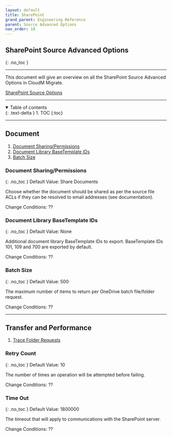 ```yaml
---
layout: default
title: SharePoint
grand_parent: Engineering Reference
parent: Source Advanced Options
nav_order: 18
---
```


## SharePoint Source Advanced Options
{: .no_toc }

---

This document will give an overview on all the SharePoint Source Advanced Options in CloudM Migrate. 

<a href="https://cloudm-migrate.github.io/documentation/Engineering-Reference/SharePointSource.html">SharePoint Source Options</a>

---
<a name="top"></a>
<details open markdown="block">
  <summary>
    Table of contents
  </summary>
  {: .text-delta }
1. TOC
{:toc}
</details>

---
## Document

1. [Document Sharing/Permissions](#docsharperm)
2. [Document Library BaseTemplate IDs](#doclibbase)
3. [Batch Size](#batchsize)

### Document Sharing/Permissions <a name="docsharperm"></a>
{: .no_toc }
Default Value: Share Documents

Choose whether the document should be shared as per the source file ACLs if they can be resolved to email addresses (see documentation).

Change Conditions: ??

### Document Library BaseTemplate IDs <a name="doclibbase"></a>
{: .no_toc }
Default Value: None

Additional document library BaseTemplate IDs to export. BaseTemplate IDs 101, 109 and 700 are exported by default.

Change Conditions: ??

### Batch Size <a name="batchsize"></a>
{: .no_toc }
Default Value: 500

The maximum number of items to return per OneDrive batch file/folder request.

Change Conditions: ??

---
## Transfer and Performance

1. [Trace Folder Requests](#tracefold)

### Retry Count<a name="tracefold"></a>
{: .no_toc }
Default Value: 10

The number of times an operation will be attempted before failing.

Change Conditions: ??

### Time Out <a name="tracefold"></a>
{: .no_toc }
Default Value: 1800000

The timeout that will apply to communications with the SharePoint server.

Change Conditions: ??
